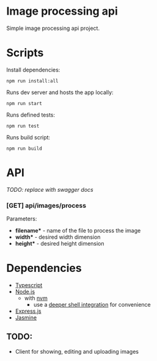 # Image processing api

Simple image processing api project.

# Scripts

Install dependencies:

```
npm run install:all
```

Runs dev server and hosts the app locally:

```
npm run start
```

Runs defined tests:

```
npm run test
```

Runs build script:

```
npm run build
```

# API

_TODO: replace with swagger docs_

### [GET] api/images/process

Parameters:

- **filename\*** - name of the file to process the image
- **width\*** - desired width dimension
- **height\*** - desired height dimension

# Dependencies

- [Typescript](https://www.typescriptlang.org/docs/)
- [Node.js](https://nodejs.dev/)
  - with [nvm](https://github.com/nvm-sh/nvm)
    - use a [deeper shell integration](https://github.com/nvm-sh/nvm#zsh) for convenience
- [Express.js](https://expressjs.com/)
- [Jasmine](https://jasmine.github.io/pages/docs_home.html)

## TODO:

- Client for showing, editing and uploading images
